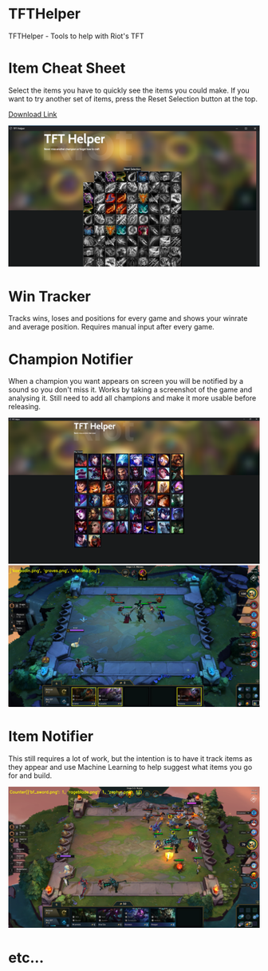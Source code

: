 # TFTHelper
TFTHelper - Tools to help with Riot's TFT

# Item Cheat Sheet
Select the items you have to quickly see the items you could make.
If you want to try another set of items, press the Reset Selection button at the top.

[Download Link](https://github.com/AliMZaini/TFTHelper/raw/master/TFTHelper%20-%20ItemsSheet.exe)

![ItemSheetExample](ExampleScreenshots/ItemSheet%20Example.png)

# Win Tracker
Tracks wins, loses and positions for every game and shows your winrate and average position. Requires manual input after every game.

# Champion Notifier
When a champion you want appears on screen you will be notified by a sound so you don't miss it.
Works by taking a screenshot of the game and analysing it.
Still need to add all champions and make it more usable before releasing.

![ChampNotifierExample](ExampleScreenshots/ChampionNotifier%20Example.png)
![ChampNotifierExample](ExampleScreenshots/ChampTrackerExample.png)

# Item Notifier
This still requires a lot of work, but the intention is to have it track items as they appear and use Machine Learning to help suggest what items you go for and build.

![ItemTrackerExample](ExampleScreenshots/ItemTracker%20Example.png)

# etc...
